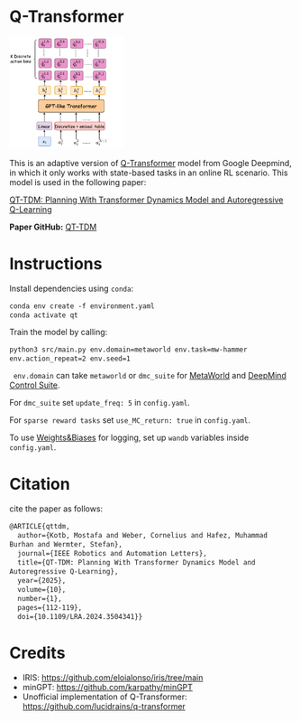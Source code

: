 # Q-Transformer
<img src="https://github.com/2M-kotb/Q-Transformer/blob/main/QT.png" width=40% height=40%>

This is an adaptive version of [Q-Transformer](https://qtransformer.github.io/) model from Google Deepmind, in which it only works with state-based tasks in an online RL scenario.
This model is used in the following paper:

[QT-TDM: Planning With Transformer Dynamics Model and Autoregressive Q-Learning](https://arxiv.org/pdf/2407.18841v2)

__Paper GitHub:__ [QT-TDM](https://github.com/2M-kotb/QT-TDM/tree/main)


# Instructions
Install dependencies using ``` conda ```:
```
conda env create -f environment.yaml
conda activate qt
```
Train the model by calling:
```
python3 src/main.py env.domain=metaworld env.task=mw-hammer env.action_repeat=2 env.seed=1
```
``` env.domain``` can take ```metaworld``` or ```dmc_suite``` for [MetaWorld](https://meta-world.github.io) and [DeepMind Control Suite](https://github.com/deepmind/dm_control).

For ```dmc_suite``` set ```update_freq: 5``` in ```config.yaml```.

For ```sparse reward tasks``` set ```use_MC_return: true``` in ```config.yaml```.

To use [Weights&Biases](https://wandb.ai/site/) for logging, set up ```wandb``` variables inside ```config.yaml```.

# Citation
cite the paper as follows:
```
@ARTICLE{qttdm,
  author={Kotb, Mostafa and Weber, Cornelius and Hafez, Muhammad Burhan and Wermter, Stefan},
  journal={IEEE Robotics and Automation Letters}, 
  title={QT-TDM: Planning With Transformer Dynamics Model and Autoregressive Q-Learning}, 
  year={2025},
  volume={10},
  number={1},
  pages={112-119},
  doi={10.1109/LRA.2024.3504341}}
```

# Credits
* IRIS: https://github.com/eloialonso/iris/tree/main
* minGPT: https://github.com/karpathy/minGPT
* Unofficial implementation of Q-Transformer: https://github.com/lucidrains/q-transformer

